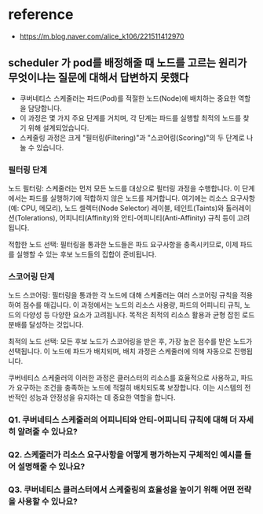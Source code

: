 # reference
- https://m.blog.naver.com/alice_k106/221511412970

## scheduler 가  pod를 배정해줄 때 노드를 고르는 원리가 무엇이냐는 질문에 대해서 답변하지 못했다

- 쿠버네티스 스케줄러는 파드(Pod)를 적절한 노드(Node)에 배치하는 중요한 역할을 담당합니다. 
- 이 과정은 몇 가지 주요 단계를 거치며, 각 단계는 파드를 실행할 최적의 노드를 찾기 위해 설계되었습니다. 
- 스케줄링 과정은 크게 "필터링(Filtering)"과 "스코어링(Scoring)"의 두 단계로 나눌 수 있습니다.

### 필터링 단계
노드 필터링: 스케줄러는 먼저 모든 노드를 대상으로 필터링 과정을 수행합니다. 이 단계에서는 파드를 실행하기에 적합하지 않은 노드를 제거합니다. 여기에는 리소스 요구사항(예: CPU, 메모리), 노드 셀렉터(Node Selector) 레이블, 테인트(Taints)와 톨러레이션(Tolerations), 어피니티(Affinity)와 안티-어피니티(Anti-Affinity) 규칙 등이 고려됩니다.

적합한 노드 선택: 필터링을 통과한 노드들은 파드 요구사항을 충족시키므로, 이제 파드를 실행할 수 있는 후보 노드들의 집합이 준비됩니다.

### 스코어링 단계
노드 스코어링: 필터링을 통과한 각 노드에 대해 스케줄러는 여러 스코어링 규칙을 적용하여 점수를 매깁니다. 이 과정에서는 노드의 리소스 사용량, 파드의 어피니티 규칙, 노드의 다양성 등 다양한 요소가 고려됩니다. 목적은 최적의 리소스 활용과 균형 잡힌 로드 분배를 달성하는 것입니다.

최적의 노드 선택: 모든 후보 노드가 스코어링을 받은 후, 가장 높은 점수를 받은 노드가 선택됩니다. 이 노드에 파드가 배치되며, 배치 과정은 스케줄러에 의해 자동으로 진행됩니다.

쿠버네티스 스케줄러의 이러한 과정은 클러스터의 리소스를 효율적으로 사용하고, 파드가 요구하는 조건을 충족하는 노드에 적절히 배치되도록 보장합니다. 이는 시스템의 전반적인 성능과 안정성을 유지하는 데 중요한 역할을 합니다.

### Q1. 쿠버네티스 스케줄러의 어피니티와 안티-어피니티 규칙에 대해 더 자세히 알려줄 수 있나요?

### Q2. 스케줄러가 리소스 요구사항을 어떻게 평가하는지 구체적인 예시를 들어 설명해줄 수 있나요?

### Q3. 쿠버네티스 클러스터에서 스케줄링의 효율성을 높이기 위해 어떤 전략을 사용할 수 있나요?



